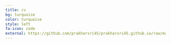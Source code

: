 ```yaml
---
title: cv
bg: turquoise
color: turquoise
style: left
fa-icon: code
external: https://github.com/prakharsri45/prakharsri45.github.io/raw/main/cv.pdf
---
```

